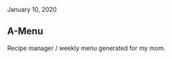 <div class="postTitle">
    <date>January 10, 2020</date>
    <h2>A-Menu</h2>
    <div></div>
</div>

Recipe manager / weekly menu generated for my mom.
